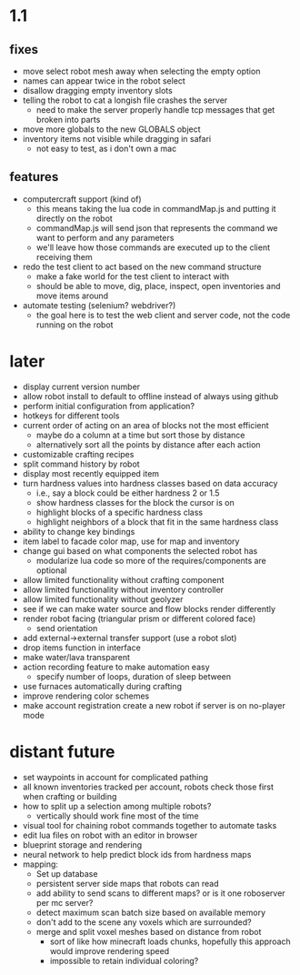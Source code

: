 # 1.1

## fixes
* move select robot mesh away when selecting the empty option
* names can appear twice in the robot select
* disallow dragging empty inventory slots
* telling the robot to cat a longish file crashes the server
  * need to make the server properly handle tcp messages that get broken into parts
* move more globals to the new GLOBALS object
* inventory items not visible while dragging in safari
  * not easy to test, as i don't own a mac

## features
* computercraft support (kind of)
  * this means taking the lua code in commandMap.js and putting it directly on the robot
  * commandMap.js will send json that represents the command we want to perform and any parameters
  * we'll leave how those commands are executed up to the client receiving them
* redo the test client to act based on the new command structure
  * make a fake world for the test client to interact with
  * should be able to move, dig, place, inspect, open inventories and move items around
* automate testing (selenium? webdriver?)
  * the goal here is to test the web client and server code, not the code running on the robot

# later
* display current version number
* allow robot install to default to offline instead of always using github 
* perform initial configuration from application?
* hotkeys for different tools
* current order of acting on an area of blocks not the most efficient
  * maybe do a column at a time but sort those by distance
  * alternatively sort all the points by distance after each action
* customizable crafting recipes
* split command history by robot
* display most recently equipped item
* turn hardness values into hardness classes based on data accuracy
  * i.e., say a block could be either hardness 2 or 1.5
  * show hardness classes for the block the cursor is on
  * highlight blocks of a specific hardness class
  * highlight neighbors of a block that fit in the same hardness class
* ability to change key bindings
* item label to facade color map, use for map and inventory
* change gui based on what components the selected robot has
  * modularize lua code so more of the requires/components are optional
* allow limited functionality without crafting component
* allow limited functionality without inventory controller
* allow limited functionality without geolyzer
* see if we can make water source and flow blocks render differently
* render robot facing (triangular prism or different colored face)
  * send orientation
* add external->external transfer support (use a robot slot)
* drop items function in interface
* make water/lava transparent
* action recording feature to make automation easy
  * specify number of loops, duration of sleep between
* use furnaces automatically during crafting
* improve rendering color schemes
* make account registration create a new robot if server is on no-player mode

# distant future
* set waypoints in account for complicated pathing
* all known inventories tracked per account, robots check those first when crafting or building
* how to split up a selection among multiple robots?
  * vertically should work fine most of the time
* visual tool for chaining robot commands together to automate tasks
* edit lua files on robot with an editor in browser
* blueprint storage and rendering
* neural network to help predict block ids from hardness maps
* mapping:
  * Set up database
  * persistent server side maps that robots can read
  * add ability to send scans to different maps? or is it one roboserver per mc server?
  * detect maximum scan batch size based on available memory
  * don't add to the scene any voxels which are surrounded?
  * merge and split voxel meshes based on distance from robot
    * sort of like how minecraft loads chunks, hopefully this approach would improve rendering speed
    * impossible to retain individual coloring?
